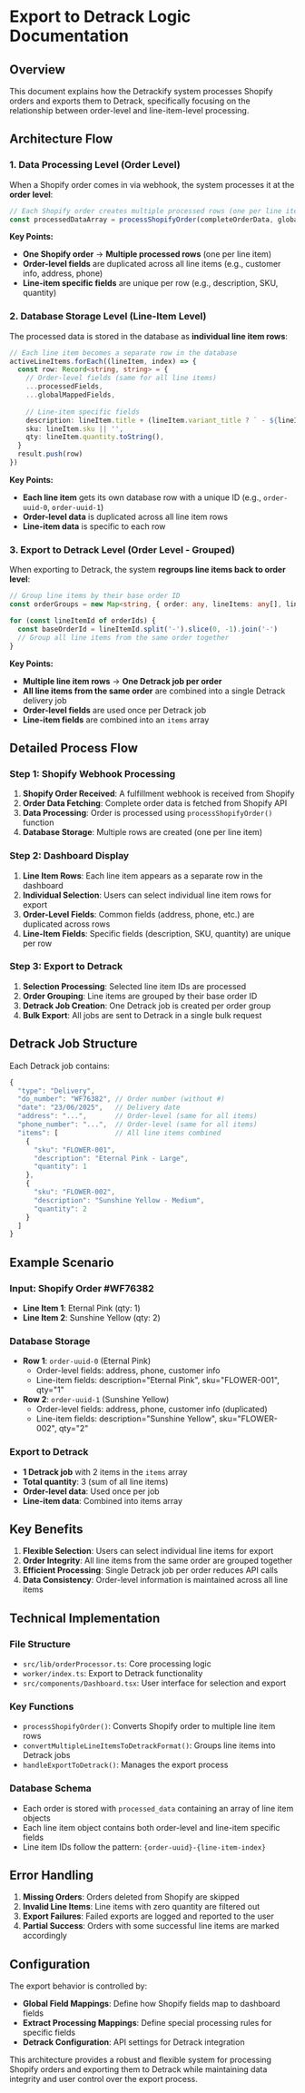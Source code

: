 # Export to Detrack Logic Documentation

## Overview

This document explains how the Detrackify system processes Shopify orders and exports them to Detrack, specifically focusing on the relationship between order-level and line-item-level processing.

## Architecture Flow

### 1. Data Processing Level (Order Level)

When a Shopify order comes in via webhook, the system processes it at the **order level**:

```typescript
// Each Shopify order creates multiple processed rows (one per line item)
const processedDataArray = processShopifyOrder(completeOrderData, globalMappings, extractMappings)
```

**Key Points:**
- **One Shopify order** → **Multiple processed rows** (one per line item)
- **Order-level fields** are duplicated across all line items (e.g., customer info, address, phone)
- **Line-item specific fields** are unique per row (e.g., description, SKU, quantity)

### 2. Database Storage Level (Line-Item Level)

The processed data is stored in the database as **individual line item rows**:

```typescript
// Each line item becomes a separate row in the database
activeLineItems.forEach((lineItem, index) => {
  const row: Record<string, string> = {
    // Order-level fields (same for all line items)
    ...processedFields,
    ...globalMappedFields,
    
    // Line-item specific fields
    description: lineItem.title + (lineItem.variant_title ? ` - ${lineItem.variant_title}` : ''),
    sku: lineItem.sku || '',
    qty: lineItem.quantity.toString(),
  }
  result.push(row)
})
```

**Key Points:**
- **Each line item** gets its own database row with a unique ID (e.g., `order-uuid-0`, `order-uuid-1`)
- **Order-level data** is duplicated across all line item rows
- **Line-item data** is specific to each row

### 3. Export to Detrack Level (Order Level - Grouped)

When exporting to Detrack, the system **regroups line items back to order level**:

```typescript
// Group line items by their base order ID
const orderGroups = new Map<string, { order: any, lineItems: any[], lineItemIds: string[] }>()

for (const lineItemId of orderIds) {
  const baseOrderId = lineItemId.split('-').slice(0, -1).join('-')
  // Group all line items from the same order together
}
```

**Key Points:**
- **Multiple line item rows** → **One Detrack job per order**
- **All line items from the same order** are combined into a single Detrack delivery job
- **Order-level fields** are used once per Detrack job
- **Line-item fields** are combined into an `items` array

## Detailed Process Flow

### Step 1: Shopify Webhook Processing

1. **Shopify Order Received**: A fulfillment webhook is received from Shopify
2. **Order Data Fetching**: Complete order data is fetched from Shopify API
3. **Data Processing**: Order is processed using `processShopifyOrder()` function
4. **Database Storage**: Multiple rows are created (one per line item)

### Step 2: Dashboard Display

1. **Line Item Rows**: Each line item appears as a separate row in the dashboard
2. **Individual Selection**: Users can select individual line item rows for export
3. **Order-Level Fields**: Common fields (address, phone, etc.) are duplicated across rows
4. **Line-Item Fields**: Specific fields (description, SKU, quantity) are unique per row

### Step 3: Export to Detrack

1. **Selection Processing**: Selected line item IDs are processed
2. **Order Grouping**: Line items are grouped by their base order ID
3. **Detrack Job Creation**: One Detrack job is created per order group
4. **Bulk Export**: All jobs are sent to Detrack in a single bulk request

## Detrack Job Structure

Each Detrack job contains:

```typescript
{
  "type": "Delivery",
  "do_number": "WF76382", // Order number (without #)
  "date": "23/06/2025",   // Delivery date
  "address": "...",       // Order-level (same for all items)
  "phone_number": "...",  // Order-level (same for all items)
  "items": [              // All line items combined
    {
      "sku": "FLOWER-001",
      "description": "Eternal Pink - Large",
      "quantity": 1
    },
    {
      "sku": "FLOWER-002", 
      "description": "Sunshine Yellow - Medium",
      "quantity": 2
    }
  ]
}
```

## Example Scenario

### Input: Shopify Order #WF76382
- **Line Item 1**: Eternal Pink (qty: 1)
- **Line Item 2**: Sunshine Yellow (qty: 2)

### Database Storage
- **Row 1**: `order-uuid-0` (Eternal Pink)
  - Order-level fields: address, phone, customer info
  - Line-item fields: description="Eternal Pink", sku="FLOWER-001", qty="1"
- **Row 2**: `order-uuid-1` (Sunshine Yellow)
  - Order-level fields: address, phone, customer info (duplicated)
  - Line-item fields: description="Sunshine Yellow", sku="FLOWER-002", qty="2"

### Export to Detrack
- **1 Detrack job** with 2 items in the `items` array
- **Total quantity**: 3 (sum of all line items)
- **Order-level data**: Used once per job
- **Line-item data**: Combined into items array

## Key Benefits

1. **Flexible Selection**: Users can select individual line items for export
2. **Order Integrity**: All line items from the same order are grouped together
3. **Efficient Processing**: Single Detrack job per order reduces API calls
4. **Data Consistency**: Order-level information is maintained across all line items

## Technical Implementation

### File Structure
- `src/lib/orderProcessor.ts`: Core processing logic
- `worker/index.ts`: Export to Detrack functionality
- `src/components/Dashboard.tsx`: User interface for selection and export

### Key Functions
- `processShopifyOrder()`: Converts Shopify order to multiple line item rows
- `convertMultipleLineItemsToDetrackFormat()`: Groups line items into Detrack jobs
- `handleExportToDetrack()`: Manages the export process

### Database Schema
- Each order is stored with `processed_data` containing an array of line item objects
- Each line item object contains both order-level and line-item specific fields
- Line item IDs follow the pattern: `{order-uuid}-{line-item-index}`

## Error Handling

1. **Missing Orders**: Orders deleted from Shopify are skipped
2. **Invalid Line Items**: Line items with zero quantity are filtered out
3. **Export Failures**: Failed exports are logged and reported to the user
4. **Partial Success**: Orders with some successful line items are marked accordingly

## Configuration

The export behavior is controlled by:
- **Global Field Mappings**: Define how Shopify fields map to dashboard fields
- **Extract Processing Mappings**: Define special processing rules for specific fields
- **Detrack Configuration**: API settings for Detrack integration

This architecture provides a robust and flexible system for processing Shopify orders and exporting them to Detrack while maintaining data integrity and user control over the export process. 